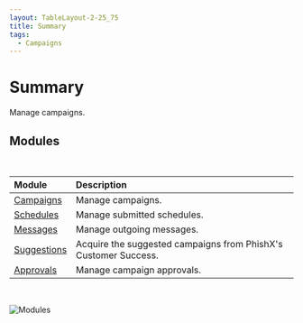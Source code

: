 ```yaml
---
layout: TableLayout-2-25_75
title: Summary
tags:
  - Campaigns
---
```


# Summary

Manage campaigns.

## Modules

<br>

| Module                     | Description                                                     |
| :------------------------- | :-------------------------------------------------------------- |
| [Campaigns](campaigns/)    | Manage campaigns.                                               |
| [Schedules](schedules/)    | Manage submitted schedules.                                     |
| [Messages](messages/)      | Manage outgoing messages.                                       |
| [Suggestions](suggestions) | Acquire the suggested campaigns from PhishX's Customer Success. |
| [Approvals](approvals)     | Manage campaign approvals.                                      |

<br>

![Modules](https://cdn.phishx.io/phishx-docs/images/phishx_campaigns_menu_01.webp)
